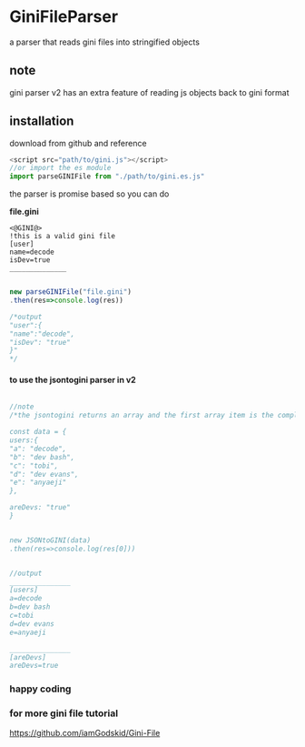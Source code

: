 # GiniFileParser
a parser that reads gini files into stringified objects


## note
gini parser v2 has an extra  feature of reading  js objects back to gini format

## installation
download from github and reference

```javascript
<script src="path/to/gini.js"></script>
//or import the es module
import parseGINIFile from "./path/to/gini.es.js"
```

the parser is promise based so you can do

**file.gini**
```gini
<@GINI@>
!this is a valid gini file
[user]
name=decode
isDev=true
______________

```


```javascript

new parseGINIFile("file.gini")
.then(res=>console.log(res))

/*output 
"user":{
"name":"decode",
"isDev": "true"
}"
*/
```

#### to use the jsontogini parser in v2
```javascript

//note
/*the jsontogini returns an array and the first array item is the complete parsed string

const data = {
users:{
"a": "decode",
"b": "dev bash",
"c": "tobi",
"d": "dev evans",
"e": "anyaeji"
},

areDevs: "true"
}


new JSONtoGINI(data)
.then(res=>console.log(res[0]))


//output
_______________
[users]
a=decode
b=dev bash
c=tobi
d=dev evans
e=anyaeji

_______________
[areDevs]
areDevs=true


```





### happy coding
### for more gini file tutorial
https://github.com/iamGodskid/Gini-File

